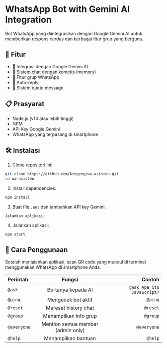 # WhatsApp Bot with Gemini AI Integration

Bot WhatsApp yang diintegrasikan dengan Google Gemini AI untuk memberikan respons cerdas dan berbagai fitur grup yang berguna.

## 🌟 Fitur

- 🤖 Integrasi dengan Google Gemini AI
- 💬 Sistem chat dengan konteks (memory)
- 👥 Fitur grup WhatsApp
- 🔄 Auto-reply
- 📝 Sistem quote message

## 📋 Prasyarat

- Node.js (v14 atau lebih tinggi)
- NPM
- API Key Google Gemini
- WhatsApp yang terpasang di smartphone

## 🛠️ Instalasi

1. Clone repositori ini:
```bash
git clone https://github.com/kingzuy/wa-asisten.git
cd wa-asisten
```

2. Install dependencies:
```bash
npm install
```
3. Buat file `.env` dan tambahkan API key Gemini:
```.env
Jalankan aplikasi:
```
4. Jalankan aplikasi:
```bash
npm start
```

## 📱 Cara Penggunaan

Setelah menjalankan aplikasi, scan QR code yang muncul di terminal menggunakan WhatsApp di smartphone Anda.

| Perintah | Fungsi | Contoh |
|:--|:--:|--:|
| `@ask` | Bertanya kepada AI | `@ask Apa itu JavaScript?` |
| `@ping` | Mengecek bot aktif | `@ping` |
| `@reset` | Mereset history chat | `@reset` |
| `@group` | Menampilkan info grup | `@group` |
| `@everyone` | Mention semua member (admin only) | `@everyone` |
| `@help` | Menampilkan bantuan | `@help` |
